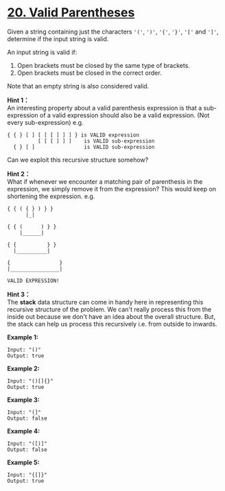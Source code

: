 # [20. Valid Parentheses](https://leetcode.com/problems/valid-parentheses/)
Given a string containing just the characters `'('`, `')'`, `'{'`, `'}'`, `'['` and `']'`, determine if the input string is valid.

An input string is valid if:

1. Open brackets must be closed by the same type of brackets.
2. Open brackets must be closed in the correct order.

Note that an empty string is also considered valid.

**Hint 1：**  
An interesting property about a valid parenthesis expression is that a sub-expression of a valid expression should also be a valid expression. (Not every sub-expression) e.g.
```
{ { } [ ] [ [ [ ] ] ] } is VALID expression
          [ [ [ ] ] ]    is VALID sub-expression
  { } [ ]                is VALID sub-expression
```
Can we exploit this recursive structure somehow?

**Hint 2：**  
What if whenever we encounter a matching pair of parenthesis in the expression, we simply remove it from the expression? This would keep on shortening the expression. e.g.
```
{ { ( { } ) } }
      |_|

{ { (      ) } }
    |______|

{ {          } }
  |__________|

{                }
|________________|

VALID EXPRESSION!
```

**Hint 3：**  
The **stack** data structure can come in handy here in representing this recursive structure of the problem. We can't really process this from the inside out because we don't have an idea about the overall structure. But, the stack can help us process this recursively i.e. from outside to inwards.

**Example 1:**
```
Input: "()"
Output: true
```
**Example 2:**
```
Input: "()[]{}"
Output: true
```
**Example 3:**
```
Input: "(]"
Output: false
```
**Example 4:**
```
Input: "([)]"
Output: false
```
**Example 5:**
```
Input: "{[]}"
Output: true
```